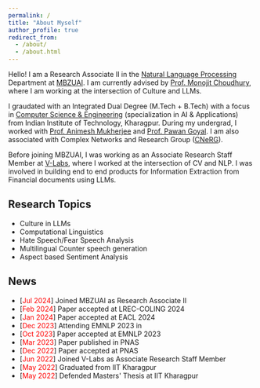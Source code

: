 ```yaml
---
permalink: /
title: "About Myself"
author_profile: true
redirect_from: 
  - /about/
  - /about.html
---
```


Hello! I am a Research Associate II in the [Natural Language Processing](https://mbzuai.ac.ae/research/department/natural-language-processing-department/) Department  at [MBZUAI](https://mbzuai.ac.ae/). I am currently advised by [Prof. Monojit Choudhury](https://mbzuai.ac.ae/study/faculty/monojit-choudhury/), where I am working at the intersection of Culture and LLMs.

I graudated with an Integrated Dual Degree (M.Tech + B.Tech) with a focus in [Computer Science & Engineering](https://cse.iitkgp.ac.in/) (specialization in AI & Applications) from Indian Institute of Technology, Kharagpur. During my undergrad, I worked with [Prof. Animesh Mukherjee](https://cse.iitkgp.ac.in/~animeshm/) and [Prof. Pawan Goyal](https://cse.iitkgp.ac.in/~pawang/). I am also associated with Complex Networks and Research Group ([CNeRG](https://cnerg-iitkgp.github.io/)).

Before joining MBZUAI, I was working as an Associate Research Staff Member at [V-Labs](https://www.v-labs.ai/), where I worked at the intersection of CV and NLP. I was involved in building end to end products for Information Extraction from Financial documents using LLMs.

## Research Topics
- Culture in LLMs
- Computational Linguistics
- Hate Speech/Fear Speech Analysis
- Multilingual Counter speech generation
- Aspect based Sentiment Analysis

## News
- [<span style="color: red">Jul 2024</span>] Joined MBZUAI as Research Associate II
- [<span style="color: red">Feb 2024</span>] Paper accepted at LREC-COLING 2024
- [<span style="color: red">Jan 2024</span>] Paper accepted at EACL 2024
- [<span style="color: red">Dec 2023</span>] Attending EMNLP 2023 in 
- [<span style="color: red">Oct 2023</span>] Paper accepted at EMNLP 2023
- [<span style="color: red">Mar 2023</span>] Paper published in PNAS
- [<span style="color: red">Dec 2022</span>] Paper accepted at PNAS
- [<span style="color: red">Jun 2022</span>] Joined V-Labs as Associate Research Staff Member
- [<span style="color: red">May 2022</span>] Graduated from IIT Kharagpur
- [<span style="color: red">May 2022</span>] Defended Masters' Thesis at IIT Kharagpur
